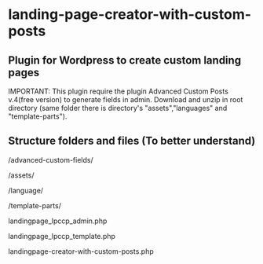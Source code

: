 # landing-page-creator-with-custom-posts
Plugin for Wordpress to create custom landing pages
-----------------
IMPORTANT: This plugin require the plugin Advanced Custom Posts v.4(free version) to generate fields in admin. Download and unzip in root directory (same folder there is directory's "assets","languages" and "template-parts").


## Structure folders and files (To better understand)

/advanced-custom-fields/

/assets/

/language/

/template-parts/

landingpage_lpccp_admin.php

landingpage_lpccp_template.php

landingpage-creator-with-custom-posts.php
